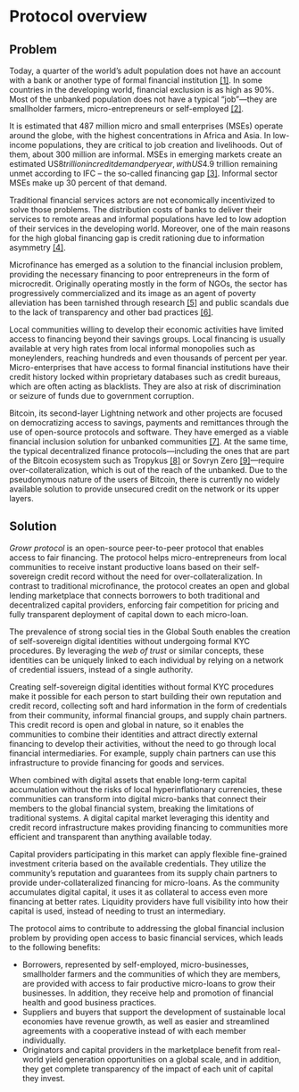 # Protocol overview

## Problem

Today, a quarter of the world’s adult population does not have an account with a bank or another type of formal financial institution [[1]](#ref1). In some countries in the developing world, financial exclusion is as high as 90%. Most of the unbanked population does not have a typical “job”—they are smallholder farmers, micro-entrepreneurs or self-employed [[2]](#ref2).

It is estimated that 487 million micro and small enterprises (MSEs) operate around the globe, with the highest concentrations in Africa and Asia. In low-income populations, they are critical to job creation and livelihoods. Out of them, about 300 million are informal. MSEs in emerging markets create an estimated US$8 trillion in credit demand per year, with US$4.9 trillion remaining unmet according to IFC – the so-called financing gap [[3]](#ref3). Informal sector MSEs make up 30 percent of that demand.

Traditional financial services actors are not economically incentivized to solve those problems. The distribution costs of banks to deliver their services to remote areas and informal populations have led to low adoption of their services in the developing world. Moreover, one of the main reasons for the high global financing gap is credit rationing due to information asymmetry [[4]](#ref4).

Microfinance has emerged as a solution to the financial inclusion problem, providing the necessary financing to poor entrepreneurs in the form of microcredit. Originally operating mostly in the form of NGOs, the sector has progressively commercialized and its image as an agent of poverty alleviation has been tarnished through research [[5]](#ref5) and public scandals due to the lack of transparency and other bad practices [[6]](#ref6).

Local communities willing to develop their economic activities have limited access to financing beyond their savings groups. Local financing is usually available at very high rates from local informal monopolies such as moneylenders, reaching hundreds and even thousands of percent per year. Micro-enterprises that have access to formal financial institutions have their credit history locked within proprietary databases such as credit bureaus, which are often acting as blacklists. They are also at risk of discrimination or seizure of funds due to government corruption.

Bitcoin, its second-layer Lightning network and other projects are focused on democratizing access to savings, payments and remittances through the use of open-source protocols and software. They have emerged as a viable financial inclusion solution for unbanked communities [[7]](#ref7). At the same time, the typical decentralized finance protocols—including the ones that are part of the Bitcoin ecosystem such as Tropykus [[8]](#ref8) or Sovryn Zero [[9]](#ref9)—require over-collateralization, which is out of the reach of the unbanked. Due to the pseudonymous nature of the users of Bitcoin, there is currently no widely available solution to provide unsecured credit on the network or its upper layers.

## Solution

_Growr protocol_ is an open-source peer-to-peer protocol that enables access to fair financing. The protocol helps micro-entrepreneurs from local communities to receive instant productive loans based on their self-sovereign credit record without the need for over-collateralization. In contrast to traditional microfinance, the protocol creates an open and global lending marketplace that connects borrowers to both traditional and decentralized capital providers, enforcing fair competition for pricing and fully transparent deployment of capital down to each micro-loan.

The prevalence of strong social ties in the Global South enables the creation of self-sovereign digital identities without undergoing formal KYC procedures. By leveraging the _web of trust_ or similar concepts, these identities can be uniquely linked to each individual by relying on a network of credential issuers, instead of a single authority.

Creating self-sovereign digital identities without formal KYC procedures make it possible for each person to start building their own reputation and credit record, collecting soft and hard information in the form of credentials from their community, informal financial groups, and supply chain partners. This credit record is open and global in nature, so it enables the communities to combine their identities and attract directly external financing to develop their activities, without the need to go through local financial intermediaries. For example, supply chain partners can use this infrastructure to provide financing for goods and services.

When combined with digital assets that enable long-term capital accumulation without the risks of local hyperinflationary currencies, these communities can transform into digital micro-banks that connect their members to the global financial system, breaking the limitations of traditional systems. A digital capital market leveraging this identity and credit record infrastructure makes providing financing to communities more efficient and transparent than anything available today.

Capital providers participating in this market can apply flexible fine-grained investment criteria based on the available credentials. They utilize the community’s reputation and guarantees from its supply chain partners to provide under-collateralized financing for micro-loans. As the community accumulates digital capital, it uses it as collateral to access even more financing at better rates. Liquidity providers have full visibility into how their capital is used, instead of needing to trust an intermediary.

The protocol aims to contribute to addressing the global financial inclusion problem by providing open access to basic financial services, which leads to the following benefits:

- Borrowers, represented by self-employed, micro-businesses, smallholder farmers and the communities of which they are members, are provided with access to fair productive micro-loans to grow their businesses. In addition, they receive help and promotion of financial health and good business practices.
- Suppliers and buyers that support the development of sustainable local economies have revenue growth, as well as easier and streamlined agreements with a cooperative instead of with each member individually.
- Originators and capital providers in the marketplace benefit from real-world yield generation opportunities on a global scale, and in addition, they get complete transparency of the impact of each unit of capital they invest.

<div style="page-break-after: always;"></div>
